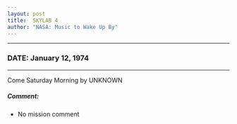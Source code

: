```yaml
---
layout: post
title:  SKYLAB 4
author: "NASA: Music to Wake Up By"
---
```


----
### DATE: January 12, 1974
----
Come Saturday Morning by UNKNOWN

##### Comment:
* No mission comment
